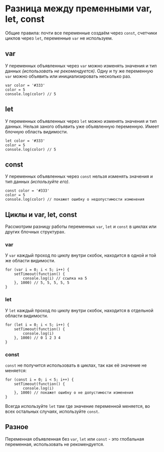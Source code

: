 # Разница между пременными var, let, const
Общие правила: почти все переменные создаём через `const`, счетчики циклов через `let`, переменные `var` не используем.

## var
У переменных объявленных через `var` можно изменять значения и тип данных *(использовать не рекомендуется)*. Одну и ту же переменную `var` можно объявить или инициализировать несколько раз.

    var color = '#333'
    color = 5
    console.log(color) // 5

## let
У переменных объявленных через `let` можно изменять значения и тип данных. Нельзя заного объявить уже объявленную переменную. Имеет блочную область видимости.

    let color = '#333'
    color = 5
    console.log(color) // 5

## const
У переменных объявленных через `const` нельзя изменять значения и тип данных *(используйте его)*.

    const color = '#333'
    color = 5
    console.log(color) // покажет ошибку о недопустимости изменения

## Циклы и var, let, const
Рассмотрим разницу работы переменных `var`, `let` и `const` в циклах или других блочных структурах.

### var
У `var` каждый проход по циклу внутри скобок, находится в одной и той же области видимости.

    for (var i = 0; i < 5; i++) {
        setTimeout(function() {
            console.log(i) // ссылка на 5
        }, 1000) // 5, 5, 5, 5, 5
    }

### let
У `let` каждый проход по циклу внутри скобок, находится в отдельной области видимости.

    for (let i = 0; i < 5; i++) {
        setTimeout(function() {
            console.log(i)
        }, 1000) // 0 1 2 3 4
    }

### const
`const` не получится использовать в циклах, так как её значение не меняется:

    for (const i = 0; i < 5; i++) {
        setTimeout(function() {
            console.log(i)
        }, 1000) // покажет ошибку о не допустимости изменения
    }

Всегда используйте `let` там где значение переменной меняется, во всех остальных случаях, используйте `const`.

## Разное
Переменная объявленная без `var`, `let` или `const` - это глобальная переменная, использовать не рекомендуется.

